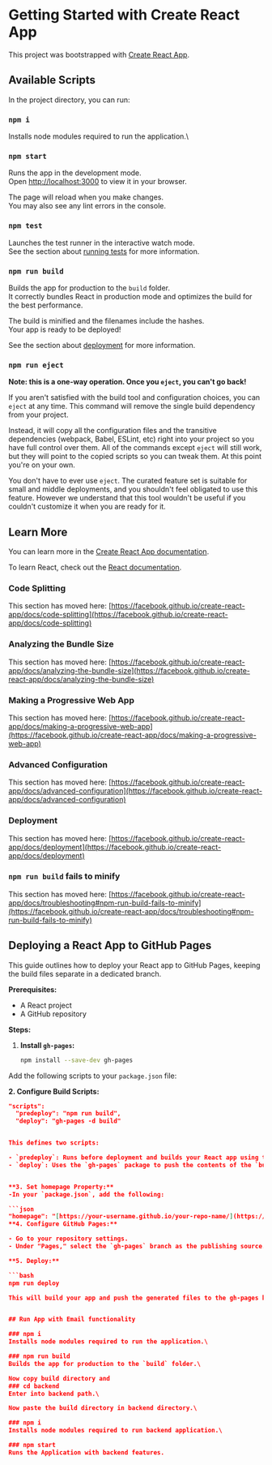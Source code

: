 # Getting Started with Create React App

This project was bootstrapped with [Create React App](https://github.com/facebook/create-react-app).

## Available Scripts

In the project directory, you can run:

### `npm i`

Installs node modules required to run the application.\

### `npm start`

Runs the app in the development mode.\
Open [http://localhost:3000](http://localhost:3000) to view it in your browser.

The page will reload when you make changes.\
You may also see any lint errors in the console.

### `npm test`

Launches the test runner in the interactive watch mode.\
See the section about [running tests](https://facebook.github.io/create-react-app/docs/running-tests) for more information.

### `npm run build`

Builds the app for production to the `build` folder.\
It correctly bundles React in production mode and optimizes the build for the best performance.

The build is minified and the filenames include the hashes.\
Your app is ready to be deployed!

See the section about [deployment](https://facebook.github.io/create-react-app/docs/deployment) for more information.

### `npm run eject`

**Note: this is a one-way operation. Once you `eject`, you can't go back!**

If you aren't satisfied with the build tool and configuration choices, you can `eject` at any time. This command will remove the single build dependency from your project.

Instead, it will copy all the configuration files and the transitive dependencies (webpack, Babel, ESLint, etc) right into your project so you have full control over them. All of the commands except `eject` will still work, but they will point to the copied scripts so you can tweak them. At this point you're on your own.

You don't have to ever use `eject`. The curated feature set is suitable for small and middle deployments, and you shouldn't feel obligated to use this feature. However we understand that this tool wouldn't be useful if you couldn't customize it when you are ready for it.

## Learn More

You can learn more in the [Create React App documentation](https://facebook.github.io/create-react-app/docs/getting-started).

To learn React, check out the [React documentation](https://reactjs.org/).

### Code Splitting

This section has moved here: [https://facebook.github.io/create-react-app/docs/code-splitting](https://facebook.github.io/create-react-app/docs/code-splitting)

### Analyzing the Bundle Size

This section has moved here: [https://facebook.github.io/create-react-app/docs/analyzing-the-bundle-size](https://facebook.github.io/create-react-app/docs/analyzing-the-bundle-size)

### Making a Progressive Web App

This section has moved here: [https://facebook.github.io/create-react-app/docs/making-a-progressive-web-app](https://facebook.github.io/create-react-app/docs/making-a-progressive-web-app)

### Advanced Configuration

This section has moved here: [https://facebook.github.io/create-react-app/docs/advanced-configuration](https://facebook.github.io/create-react-app/docs/advanced-configuration)

### Deployment

This section has moved here: [https://facebook.github.io/create-react-app/docs/deployment](https://facebook.github.io/create-react-app/docs/deployment)

### `npm run build` fails to minify

This section has moved here: [https://facebook.github.io/create-react-app/docs/troubleshooting#npm-run-build-fails-to-minify](https://facebook.github.io/create-react-app/docs/troubleshooting#npm-run-build-fails-to-minify)

## Deploying a React App to GitHub Pages

This guide outlines how to deploy your React app to GitHub Pages, keeping the build files separate in a dedicated branch.

**Prerequisites:**

* A React project
* A GitHub repository

**Steps:**

1. **Install `gh-pages`:**

   ```bash
   npm install --save-dev gh-pages
Add the following scripts to your `package.json` file:

**2. Configure Build Scripts:**

```json
"scripts": 
  "predeploy": "npm run build",
  "deploy": "gh-pages -d build"


This defines two scripts:

- `predeploy`: Runs before deployment and builds your React app using the standard `npm run build` command, generating the static build files in the `build` folder.
- `deploy`: Uses the `gh-pages` package to push the contents of the `build` folder to a new commit on the `gh-pages` branch.


**3. Set homepage Property:**
-In your `package.json`, add the following:

```json
"homepage": "[https://your-username.github.io/your-repo-name/](https://your-username.github.io/your-repo-name/)"
**4. Configure GitHub Pages:**

- Go to your repository settings.
- Under "Pages," select the `gh-pages` branch as the publishing source.

**5. Deploy:**

```bash
npm run deploy

This will build your app and push the generated files to the gh-pages branch, making them accessible through your GitHub Pages URL.


## Run App with Email functionality

### npm i
Installs node modules required to run the application.\

### npm run build
Builds the app for production to the `build` folder.\

Now copy build directory and
### cd backend
Enter into backend path.\

Now paste the build directory in backend directory.\

### npm i
Installs node modules required to run backend application.\

### npm start
Runs the Application with backend features.

